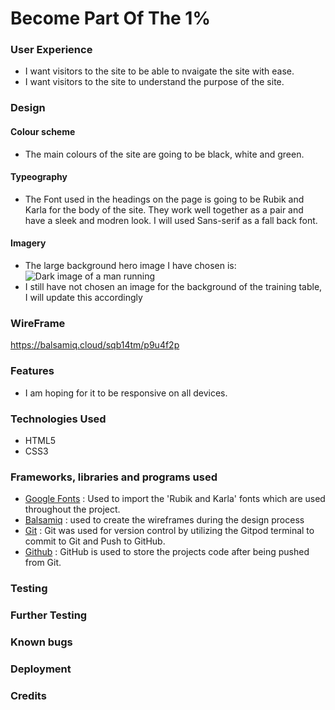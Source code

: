 # Become Part Of The 1% #

### User Experience ###
- I want visitors to the site to be able to nvaigate the site with ease.
- I want visitors to the site to understand the purpose of the site.

### Design ###
#### Colour scheme ####
- The main colours of the site are going to be black, white and green.

#### Typeography ####
- The Font used in the headings on the page is going to be Rubik and Karla for the body of the site. They 
work well together as a pair and have a sleek and modren look. I will used Sans-serif as a fall back font. 

#### Imagery ####
 - The large background hero image I have chosen is:
![Dark image of a man running]()
 - I still have not chosen an image for the background of the training table, I will update this accordingly 

### WireFrame ###
https://balsamiq.cloud/sqb14tm/p9u4f2p


### Features ####
- I am hoping for it to be responsive on all devices. 

### Technologies Used ###
- HTML5
- CSS3

### Frameworks, libraries and programs used ###

- [Google Fonts](https://fonts.google.com/) : Used to import the 'Rubik and Karla' fonts which are used throughout the project.
- [Balsamiq](https://balsamiq.com/) : used to create the wireframes during the design process 
- [Git](https://git-scm.com/) : Git was used for version control by utilizing the Gitpod terminal to commit to Git and Push to GitHub.
- [Github](https://github.com/) : GitHub is used to store the projects code after being pushed from Git.

### Testing ###

### Further Testing ###

### Known bugs ###

### Deployment ###

### Credits ###







